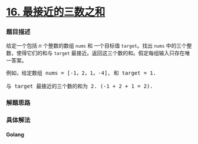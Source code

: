 # [16. 最接近的三数之和](https://leetcode-cn.com/problems/3sum-closest)

### 题目描述
<!-- 这里写题目描述 -->
<p>给定一个包括&nbsp;<em>n</em> 个整数的数组&nbsp;<code>nums</code><em>&nbsp;</em>和 一个目标值&nbsp;<code>target</code>。找出&nbsp;<code>nums</code><em>&nbsp;</em>中的三个整数，使得它们的和与&nbsp;<code>target</code>&nbsp;最接近。返回这三个数的和。假定每组输入只存在唯一答案。</p>

<pre>例如，给定数组 nums = [-1，2，1，-4], 和 target = 1.

与 target 最接近的三个数的和为 2. (-1 + 2 + 1 = 2).
</pre>



### 解题思路


### 具体解法

<!-- tabs:start -->

#### **Golang**
```go

```

<!-- tabs:end -->

